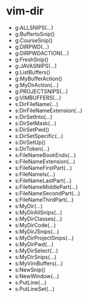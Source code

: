 # vim-dir

- g:ALLSNIPS(...)
- g:BuffertoSnip()
- g:CourseSnip()
- g:DIRPWD(...)
- g:DIRPWDACTION(...)
- g:FreshSnip()
- g:JAVASNIPS(...)
- g:ListBuffers()
- g:MyBufferAction()
- g:MyDirAction(...)
- g:PROJECTSNIPS(...)
- g:VIMBUFFERS(...)
- s:DirFileName(...)
- s:DirFileNameExtension(...)
- s:DirSetInto(...)
- s:DirSetMask(...)
- s:DirSetPwd()
- s:DirSetSpecific(...)
- s:DirSetUp()
- s:DirToken(...)
- s:FileNameBookEnds(...)
- s:FileNameExtension(...)
- s:FileNameFirstPart(...)
- s:FileNameIs(...)
- s:FileNameLastPart(...)
- s:FileNameMiddlePart(...)
- s:FileNameSecondPart(...)
- s:FileNameThirdPart(...)
- s:MyDir(...)
- s:MyDirAllSnips(...)
- s:MyDirClasses(...)
- s:MyDirCode(...)
- s:MyDirJSnips(...)
- s:MyDirProjectSnips(...)
- s:MyDirPwd(...)
- s:MyDirSelect(...)
- s:MyDirSnips(...)
- s:MyVimBuffers(...)
- s:NewSnip()
- s:NewWindow(...)
- s:PutLine(...)
- s:PutLineSet(...)
